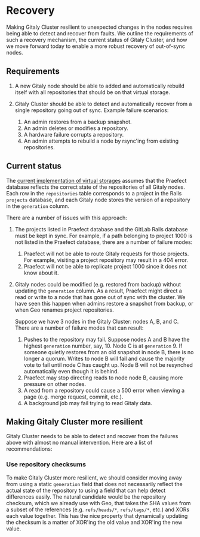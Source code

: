 # Recovery

Making Gitaly Cluster resilient to unexpected changes in the nodes
requires being able to detect and recover from faults. We outline the
requirements of such a recovery mechanism, the current status of Gitaly
Cluster, and how we move forward today to enable a more robust recovery
of out-of-sync nodes.

## Requirements

1. A new Gitaly node should be able to added and automatically rebuild
itself with all repositories that should be on that virtual storage.

1. Gitaly Cluster should be able to detect and automatically recover
from a single repository going out of sync. Example failure scenarios:

    1. An admin restores from a backup snapshot.
    1. An admin deletes or modifies a repository.
    1. A hardware failure corrupts a repository.
    1. An admin attempts to rebuild a node by rsync'ing from existing repositories.

## Current status

The [current implementation of virtual storages](virtual_storage.md)
assumes that the Praefect database reflects the correct state of the
repositories of all Gitaly nodes. Each row in the `repositories` table
corresponds to a project in the Rails `projects` database, and each
Gitaly node stores the version of a repository in the `generation` column.

There are a number of issues with this approach:

1. The projects listed in Praefect database and the GitLab Rails
database must be kept in sync. For example, if a path belonging to
project 1000 is not listed in the Praefect database, there are a number of
failure modes:

    1. Praefect will not be able to route Gitaly requests for those
    projects. For example, visiting a project repository may result in a 404
    error.
    1. Praefect will not be able to replicate project 1000 since it
    does not know about it.

1. Gitaly nodes could be modified (e.g. restored from backup) without
updating the `generation` column. As a result, Praefect might direct a
read or write to a node that has gone out of sync with the cluster. We
have seen this happen when admins restore a snapshot from backup, or
when Geo renames project repositories.

    Suppose we have 3 nodes in the Gitaly Cluster: nodes A, B, and C.  There
are a number of failure modes that can result:

    1. Pushes to the repository may fail. Suppose nodes A and B have the
    highest `generation` number, say, 10. Node C is at `generation` 9. If
    someone quietly restores from an old snapshot in node B, there is no
    longer a quorum. Writes to node B will fail and cause the majority vote
    to fail until node C has caught up. Node B will not be resynched
    automatically even though it is behind.
    1. Praefect may stop directing reads to node node B, causing more pressure on
    other nodes.
    1. A read from a repository could cause a 500 error when viewing
    a page (e.g. merge request, commit, etc.).
    1. A background job may fail trying to read Gitaly data.

## Making Gitaly Cluster more resilient

Gitaly Cluster needs to be able to detect and recover from the failures
above with almost no manual intervention. Here are a list of
recommendations:

### Use repository checksums

To make Gitaly Cluster more resilient, we should consider moving away
from using a static `generation` field that does not necessarily reflect
the actual state of the repository to using a field that can help detect
differences easily. The natural candidate would be the repository
checksum, which we already use with Geo, that takes the SHA values from
a subset of the references (e.g. `refs/heads/*`, `refs/tags/*`, etc.)
and XORs each value together. This has the nice property that
dynamically updating the checksum is a matter of XOR'ing the old value
and XOR'ing the new value.
